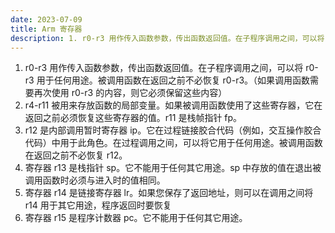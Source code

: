 ```yaml
---
date: 2023-07-09
title: Arm 寄存器
description: 1. r0-r3 用作传入函数参数，传出函数返回值。在子程序调用之间，可以将 r0-r3 用于任何用途。被调用函数在返回之前不必恢复 r0-r3。（如果调用函数需要再次使用 r0-r3 的内容，则它必须保留这些内容）2. r4-r11 被用来存放函数的局部变量。如果被调用函数使用了这些寄存器，它在返回之前必须恢复这些寄存器的值。r11 是栈帧指针 fp。3. r12 是内部调用暂时寄存器 ip。它在过程链接胶合代码（例如，交互操作胶合代码）中用于此角色。在过程调用之间，可以将它用于任何用途。被调用函数在返回之前不必恢复 r12。4. 寄存器 r13 是栈指针 sp。它不能用于任何其它用途。sp 中存放的值在退出被调用函数时必须与进入时的值相同。5. 寄存器 r14 是链接寄存器 lr。如果您保存了返回地址，则可以在调用之间将 r14 用于其它用途，程序返回时要恢复6. 寄存器 r15 是程序计数器 pc。它不能用于任何其它用途。
---
```


1. r0-r3 用作传入函数参数，传出函数返回值。在子程序调用之间，可以将 r0-r3 用于任何用途。被调用函数在返回之前不必恢复 r0-r3。（如果调用函数需要再次使用 r0-r3 的内容，则它必须保留这些内容）
2. r4-r11 被用来存放函数的局部变量。如果被调用函数使用了这些寄存器，它在返回之前必须恢复这些寄存器的值。r11 是栈帧指针 fp。
3. r12 是内部调用暂时寄存器 ip。它在过程链接胶合代码（例如，交互操作胶合代码）中用于此角色。在过程调用之间，可以将它用于任何用途。被调用函数在返回之前不必恢复 r12。
4. 寄存器 r13 是栈指针 sp。它不能用于任何其它用途。sp 中存放的值在退出被调用函数时必须与进入时的值相同。
5. 寄存器 r14 是链接寄存器 lr。如果您保存了返回地址，则可以在调用之间将 r14 用于其它用途，程序返回时要恢复
6. 寄存器 r15 是程序计数器 pc。它不能用于任何其它用途。
